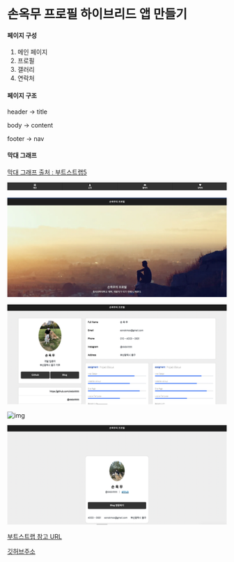 손옥무 프로필 하이브리드 앱 만들기
==========================

#### 페이지 구성
1. 메인 페이지
2. 프로필
3. 갤러리
4. 연락처

#### 페이지 구조
header -> title

body -> content

footer -> nav

#### 막대 그래프
[막대 그래프 출처 : 부트스트랩5](https://cdn.jsdelivr.net/npm/bootstrap@5.2.1/dist/js/bootstrap.bundle.min.js)

![img](./img/nav.png)

![img](./img/main.png)

![img](./img/profile.png)

![img](./img/gall.png)

![img](./img/conact.png)

[부트스트랩 참고 URL](https://mdbootstrap.com)

[깃허브주소](https://okdoittttt.github.io/myprofie/)